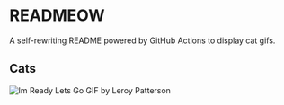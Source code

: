# READMEOW

A self-rewriting README powered by GitHub Actions to display cat gifs.

## Cats

![Im Ready Lets Go GIF by Leroy Patterson](https://media4.giphy.com/media/CjmvTCZf2U3p09Cn0h/200.gif?cid=9acd02dajwsz69ja9kmnohssdpu2xmahxfcf868x5ah7d80k&ep=v1_gifs_search&rid=200.gif&ct=g)
